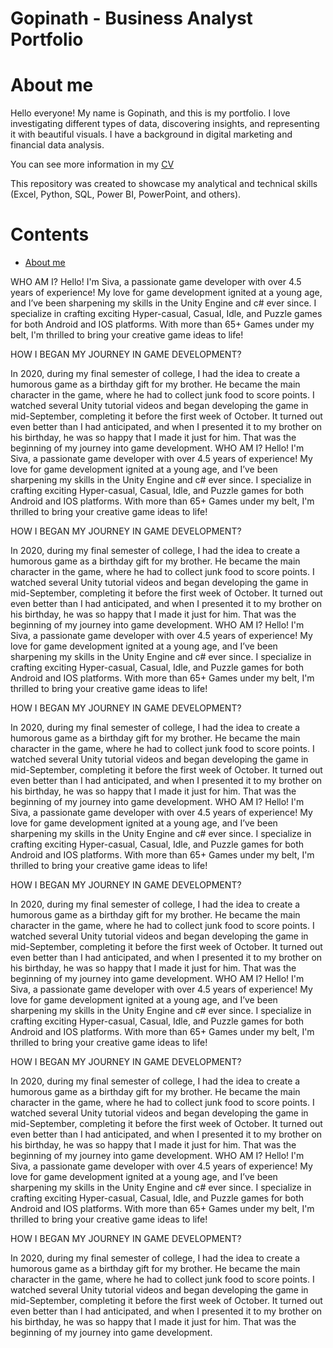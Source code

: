 # Gopinath - Business Analyst Portfolio
# About me <a name="my-custom-anchor-point"></a>
Hello everyone! My name is Gopinath, and this is my portfolio.
I love investigating different types of data, discovering insights, and representing it with beautiful visuals.
I have a background in digital marketing and financial data analysis.

You can see more information in my [CV](https://sivaavis611.wixsite.com/portfolio/about)

This repository was created to showcase my analytical and technical skills (Excel, Python, SQL, Power BI, PowerPoint, and others).

# Contents
* [About me](#my-custom-anchor-point)




WHO AM I?
Hello! I'm Siva, a passionate game developer with over 4.5 years of experience! My love for game development ignited at a young age, and I’ve been sharpening my skills in the Unity Engine and c# ever since. I specialize in crafting exciting Hyper-casual, Casual, Idle, and Puzzle games for both Android and IOS platforms. With more than 65+ Games under my belt, I'm thrilled to bring your creative game ideas to life!

HOW I BEGAN MY JOURNEY IN GAME DEVELOPMENT?

In 2020, during my final semester of college, I had the idea to create a humorous game as a birthday gift for my brother. He became the main character in the game, where he had to collect junk food to score points. I watched several Unity tutorial videos and began developing the game in mid-September, completing it before the first week of October. It turned out even better than I had anticipated, and when I presented it to my brother on his birthday, he was so happy that I made it just for him. That was the beginning of my journey into game development.
WHO AM I?
Hello! I'm Siva, a passionate game developer with over 4.5 years of experience! My love for game development ignited at a young age, and I’ve been sharpening my skills in the Unity Engine and c# ever since. I specialize in crafting exciting Hyper-casual, Casual, Idle, and Puzzle games for both Android and IOS platforms. With more than 65+ Games under my belt, I'm thrilled to bring your creative game ideas to life!

HOW I BEGAN MY JOURNEY IN GAME DEVELOPMENT?

In 2020, during my final semester of college, I had the idea to create a humorous game as a birthday gift for my brother. He became the main character in the game, where he had to collect junk food to score points. I watched several Unity tutorial videos and began developing the game in mid-September, completing it before the first week of October. It turned out even better than I had anticipated, and when I presented it to my brother on his birthday, he was so happy that I made it just for him. That was the beginning of my journey into game development.
WHO AM I?
Hello! I'm Siva, a passionate game developer with over 4.5 years of experience! My love for game development ignited at a young age, and I’ve been sharpening my skills in the Unity Engine and c# ever since. I specialize in crafting exciting Hyper-casual, Casual, Idle, and Puzzle games for both Android and IOS platforms. With more than 65+ Games under my belt, I'm thrilled to bring your creative game ideas to life!

HOW I BEGAN MY JOURNEY IN GAME DEVELOPMENT?

In 2020, during my final semester of college, I had the idea to create a humorous game as a birthday gift for my brother. He became the main character in the game, where he had to collect junk food to score points. I watched several Unity tutorial videos and began developing the game in mid-September, completing it before the first week of October. It turned out even better than I had anticipated, and when I presented it to my brother on his birthday, he was so happy that I made it just for him. That was the beginning of my journey into game development.
WHO AM I?
Hello! I'm Siva, a passionate game developer with over 4.5 years of experience! My love for game development ignited at a young age, and I’ve been sharpening my skills in the Unity Engine and c# ever since. I specialize in crafting exciting Hyper-casual, Casual, Idle, and Puzzle games for both Android and IOS platforms. With more than 65+ Games under my belt, I'm thrilled to bring your creative game ideas to life!

HOW I BEGAN MY JOURNEY IN GAME DEVELOPMENT?

In 2020, during my final semester of college, I had the idea to create a humorous game as a birthday gift for my brother. He became the main character in the game, where he had to collect junk food to score points. I watched several Unity tutorial videos and began developing the game in mid-September, completing it before the first week of October. It turned out even better than I had anticipated, and when I presented it to my brother on his birthday, he was so happy that I made it just for him. That was the beginning of my journey into game development.
WHO AM I?
Hello! I'm Siva, a passionate game developer with over 4.5 years of experience! My love for game development ignited at a young age, and I’ve been sharpening my skills in the Unity Engine and c# ever since. I specialize in crafting exciting Hyper-casual, Casual, Idle, and Puzzle games for both Android and IOS platforms. With more than 65+ Games under my belt, I'm thrilled to bring your creative game ideas to life!

HOW I BEGAN MY JOURNEY IN GAME DEVELOPMENT?

In 2020, during my final semester of college, I had the idea to create a humorous game as a birthday gift for my brother. He became the main character in the game, where he had to collect junk food to score points. I watched several Unity tutorial videos and began developing the game in mid-September, completing it before the first week of October. It turned out even better than I had anticipated, and when I presented it to my brother on his birthday, he was so happy that I made it just for him. That was the beginning of my journey into game development.
WHO AM I?
Hello! I'm Siva, a passionate game developer with over 4.5 years of experience! My love for game development ignited at a young age, and I’ve been sharpening my skills in the Unity Engine and c# ever since. I specialize in crafting exciting Hyper-casual, Casual, Idle, and Puzzle games for both Android and IOS platforms. With more than 65+ Games under my belt, I'm thrilled to bring your creative game ideas to life!

HOW I BEGAN MY JOURNEY IN GAME DEVELOPMENT?

In 2020, during my final semester of college, I had the idea to create a humorous game as a birthday gift for my brother. He became the main character in the game, where he had to collect junk food to score points. I watched several Unity tutorial videos and began developing the game in mid-September, completing it before the first week of October. It turned out even better than I had anticipated, and when I presented it to my brother on his birthday, he was so happy that I made it just for him. That was the beginning of my journey into game development.
